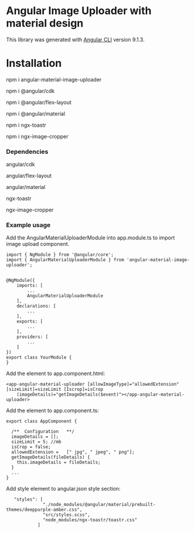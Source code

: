 # Angular Image Uploader with material design

This library was generated with [Angular CLI](https://github.com/angular/angular-cli) version 9.1.3.

# Installation
npm i angular-material-image-uploader

npm i @angular/cdk

npm i @angular/flex-layout

npm i @angular/material

npm i ngx-toastr

npm i ngx-image-cropper


### Dependencies 
angular/cdk

angular/flex-layout

angular/material

ngx-toastr

ngx-image-cropper


### Example usage
Add the AngularMaterialUploaderModule into app.module.ts to import image upload component.
```
import { NgModule } from '@angular/core';
import { AngularMaterialUploaderModule } from 'angular-material-image-uploader';


@NgModule({
    imports: [
        ...
        AngularMaterialUploaderModule 
    ],
    declarations: [
        ...
    ],
    exports: [
        ...
    ],
    providers: [
        ...
    ]
})
export class YourModule {
}
```

Add the element to app.component.html:
```
<app-angular-material-uploader [allowImageType]="allowedExtension" [sizeLimit]=sizeLimit [Iscrop]=isCrop
    (imageDetails)="getImageDetails($event)"></app-angular-material-uploader>

```

Add the element to app.component.ts:
```
export class AppComponent {

  /**  Configuration   **/
  imageDetails = [];
  sizeLimit = 5; //mb
  isCrop = false;
  allowedExtension =   [" jpg", " jpeg", " png"];
  getImageDetails(fileDetails) {
    this.imageDetails = fileDetails;
  }
  ...
}

```


Add style element to angular.json style section:
```
   "styles": [
              "./node_modules/@angular/material/prebuilt-themes/deeppurple-amber.css",
              "src/styles.scss",
              "node_modules/ngx-toastr/toastr.css"
            ]

```